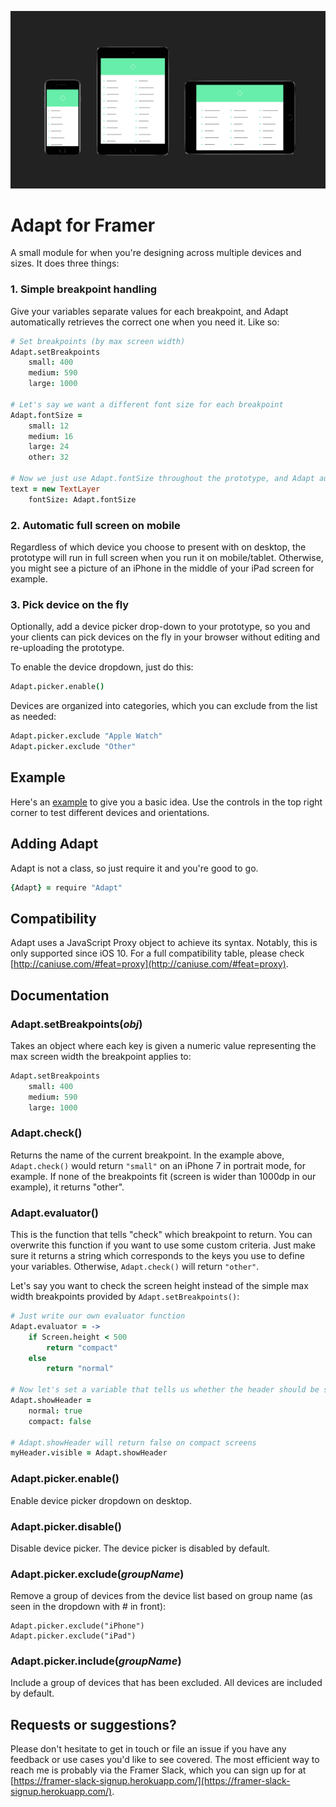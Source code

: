 ![Framer Adapt](adapt-illustration.png)
# Adapt for Framer

A small module for when you're designing across multiple devices and sizes. It does three things:


### 1. Simple breakpoint handling

Give your variables separate values for each breakpoint, and Adapt automatically retrieves the correct one when you need it. Like so:

```coffeescript
# Set breakpoints (by max screen width)
Adapt.setBreakpoints
	small: 400
	medium: 590
	large: 1000

# Let's say we want a different font size for each breakpoint
Adapt.fontSize =
	small: 12
	medium: 16
	large: 24
	other: 32

# Now we just use Adapt.fontSize throughout the prototype, and Adapt automatically fetches the correct value for us
text = new TextLayer
    fontSize: Adapt.fontSize
```


### 2. Automatic full screen on mobile

Regardless of which device you choose to present with on desktop, the prototype will run in full screen when you run it on mobile/tablet. Otherwise, you might see a picture of an iPhone in the middle of your iPad screen for example.


### 3. Pick device on the fly

Optionally, add a device picker drop-down to your prototype, so you and your clients can pick devices on the fly in your browser without editing and re-uploading the prototype.

To enable the device dropdown, just do this:

```coffeescript
Adapt.picker.enable()
```
Devices are organized into categories, which you can exclude from the list as needed:
```coffeescript
Adapt.picker.exclude "Apple Watch"
Adapt.picker.exclude "Other"
```


## Example

Here's an [example](https://framer.cloud/dirDC) to give you a basic idea. Use the controls in the top right corner to test different devices and orientations.


## Adding Adapt

Adapt is not a class, so just require it and you're good to go.

```coffeescript
{Adapt} = require "Adapt"
```


## Compatibility

Adapt uses a JavaScript Proxy object to achieve its syntax. Notably, this is only supported since iOS 10. For a full compatibility table, please check [http://caniuse.com/#feat=proxy](http://caniuse.com/#feat=proxy).


## Documentation

### Adapt.setBreakpoints(_obj_)
Takes an object where each key is given a numeric value representing the max screen width the breakpoint applies to:

```coffeescript
Adapt.setBreakpoints
	small: 400
	medium: 590
	large: 1000
```

### Adapt.check()
Returns the name of the current breakpoint. In the example above, `Adapt.check()` would return `"small"` on an iPhone 7 in portrait mode, for example. If none of the breakpoints fit (screen is wider than 1000dp in our example), it returns "other".

### Adapt.evaluator()
This is the function that tells "check" which breakpoint to return. You can overwrite this function if you want to use some custom criteria. Just make sure it returns a string which corresponds to the keys you use to define your variables. Otherwise, `Adapt.check()` will return `"other"`.

Let's say you want to check the screen height instead of the simple max width breakpoints provided by `Adapt.setBreakpoints()`:
```coffeescript
# Just write our own evaluator function
Adapt.evaluator = ->
	if Screen.height < 500
		return "compact"
	else
		return "normal"

# Now let's set a variable that tells us whether the header should be shown
Adapt.showHeader =
	normal: true
	compact: false

# Adapt.showHeader will return false on compact screens
myHeader.visible = Adapt.showHeader
```


### Adapt.picker.enable()

Enable device picker dropdown on desktop.


### Adapt.picker.disable()

Disable device picker. The device picker is disabled by default.


### Adapt.picker.exclude(_groupName_)

Remove a group of devices from the device list based on group name (as seen in the dropdown with # in front):

```
Adapt.picker.exclude("iPhone")
Adapt.picker.exclude("iPad")
```

### Adapt.picker.include(_groupName_)

Include a group of devices that has been excluded. All devices are included by default.

## Requests or suggestions?

Please don't hesitate to get in touch or file an issue if you have any feedback or use cases you'd like to see covered. The most efficient way to reach me is probably via the Framer Slack, which you can sign up for at [https://framer-slack-signup.herokuapp.com/](https://framer-slack-signup.herokuapp.com/).

